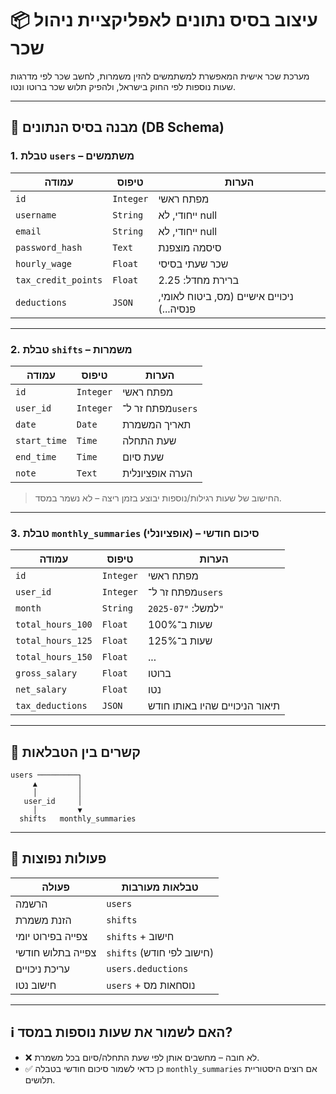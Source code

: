 # 📦 עיצוב בסיס נתונים לאפליקציית ניהול שכר

מערכת שכר אישית המאפשרת למשתמשים להזין משמרות, לחשב שכר לפי מדרגות שעות נוספות לפי החוק בישראל, ולהפיק תלוש שכר ברוטו ונטו.

---

## 🧱 מבנה בסיס הנתונים (DB Schema)

### 1. טבלת `users` – משתמשים

| עמודה | טיפוס | הערות |
|-------|--------|--------|
| `id` | `Integer` | מפתח ראשי |
| `username` | `String` | ייחודי, לא null |
| `email` | `String` | ייחודי, לא null |
| `password_hash` | `Text` | סיסמה מוצפנת |
| `hourly_wage` | `Float` | שכר שעתי בסיסי |
| `tax_credit_points` | `Float` | ברירת מחדל: 2.25 |
| `deductions` | `JSON` | ניכויים אישיים (מס, ביטוח לאומי, פנסיה...) |

---

### 2. טבלת `shifts` – משמרות

| עמודה | טיפוס | הערות |
|--------|--------|--------|
| `id` | `Integer` | מפתח ראשי |
| `user_id` | `Integer` | מפתח זר ל־`users` |
| `date` | `Date` | תאריך המשמרת |
| `start_time` | `Time` | שעת התחלה |
| `end_time` | `Time` | שעת סיום |
| `note` | `Text` | הערה אופציונלית |

> החישוב של שעות רגילות/נוספות יבוצע בזמן ריצה – לא נשמר במסד.

---

### 3. טבלת `monthly_summaries` (אופציונלי) – סיכום חודשי

| עמודה | טיפוס | הערות |
|--------|--------|--------|
| `id` | `Integer` | מפתח ראשי |
| `user_id` | `Integer` | מפתח זר ל־`users` |
| `month` | `String` | למשל: `"2025-07"` |
| `total_hours_100` | `Float` | שעות ב־100% |
| `total_hours_125` | `Float` | שעות ב־125% |
| `total_hours_150` | `Float` | ... |
| `gross_salary` | `Float` | ברוטו |
| `net_salary` | `Float` | נטו |
| `tax_deductions` | `JSON` | תיאור הניכויים שהיו באותו חודש |

---

## 🔗 קשרים בין הטבלאות

```
users ─────────┐
     ▲         │
     │         │
   user_id     │
     │         ▼
  shifts   monthly_summaries
```

---

## 🔁 פעולות נפוצות

| פעולה | טבלאות מעורבות |
|-------|-----------------|
| הרשמה | `users` |
| הזנת משמרת | `shifts` |
| צפייה בפירוט יומי | `shifts` + חישוב |
| צפייה בתלוש חודשי | `shifts` (חישוב לפי חודש) |
| עריכת ניכויים | `users.deductions` |
| חישוב נטו | `users` + נוסחאות מס |

---

## ℹ️ האם לשמור את שעות נוספות במסד?

- ❌ לא חובה – מחשבים אותן לפי שעת התחלה/סיום בכל משמרת.
- ✅ כן כדאי לשמור סיכום חודשי בטבלה `monthly_summaries` אם רוצים היסטוריית תלושים.

